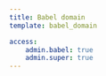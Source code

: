 ```yaml
---
title: Babel domain
template: babel_domain

access:
    admin.babel: true
    admin.super: true
---
```

